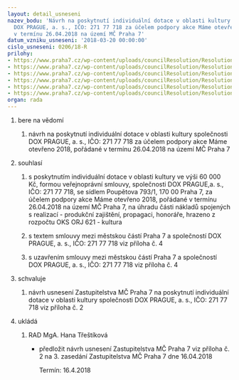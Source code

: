 ```yaml
---
layout: detail_usneseni
nazev_bodu: 'Návrh na poskytnutí individuální dotace v oblasti kultury společnosti
  DOX PRAGUE, a. s., IČO: 271 77 718 za účelem podpory akce Máme otevřeno 2018, pořádané
  v termínu 26.04.2018 na území MČ Praha 7'
datum_vzniku_usneseni: '2018-03-20 00:00:00'
cislo_usneseni: 0206/18-R
prilohy:
- https://www.praha7.cz/wp-content/uploads/councilResolution/Resolutions/27402/export/M12DV_DOX_Mameotevreno_2018~335928.doc
- https://www.praha7.cz/wp-content/uploads/councilResolution/Resolutions/27402/export/M12Z_DOX_Mameotevreno_2018~335927.pdf
- https://www.praha7.cz/wp-content/uploads/councilResolution/Resolutions/27402/export/DOX_Mameotevreno_AN~335926.pdf
- https://www.praha7.cz/wp-content/uploads/councilResolution/Resolutions/27402/export/S20_DOX_Mameotevreno_2018~335925.doc
- https://www.praha7.cz/wp-content/uploads/councilResolution/Resolutions/27402/export/Zapis_3_jednani_KK_ze_dne_07_03_2018~335924.pdf
- https://www.praha7.cz/wp-content/uploads/councilResolution/Resolutions/27402/export/export~336329.pdf
organ: rada
---
```

<ol id="urzList" class="urzList_view"><li id="" class="urzClass1"><span name="1">bere na vědomí</span><ol class="urzOlClass decimal "><li style="text-align: left;" id="" class="urzClass2"><span><p>návrh na poskytnutí individuální dotace v oblasti kultury společnosti DOX PRAGUE, a. s., IČO: 271 77 718 za účelem podpory akce Máme otevřeno 2018, pořádané v termínu 26.04.2018 na území MČ Praha 7</p></span></li></ol></li><li id="" class="urzClass1"><span name="26">souhlasí</span><ol class="urzOlClass decimal "><li style="text-align: left;" id="" class="urzClass2"><span><p>s poskytnutím individuální dotace v oblasti kultury ve výši 60 000 Kč, formou veřejnoprávní smlouvy, společnosti DOX PRAGUE,a. s., IČO: 271 77 718, se sídlem Poupětova 793/1, 170 00 Praha 7, za účelem podpory akce Máme otevřeno 2018, pořádané v termínu 26.04.2018 na území MČ Praha 7, na úhradu části nákladů spojených s realizací - produkční zajištění, propagaci, honoráře, hrazeno z rozpočtu OKS ORJ 621 - kultura<br></p></span></li><li style="text-align: left;" id="" class="urzClass2"><span><p>s textem smlouvy mezi městskou částí Praha 7 a společností&nbsp;DOX PRAGUE, a. s., IČO: 271 77 718 viz příloha č. 4<br></p></span></li><li style="text-align: left;" id="" class="urzClass2"><span><p>s uzavřením smlouvy mezi městskou částí Praha 7 a společností DOX PRAGUE, a. s., IČO: 271 77 718 viz příloha č. 4<br></p></span></li></ol></li><li id="" class="urzClass1"><span name="24">schvaluje</span><ol class="urzOlClass decimal "><li style="text-align: left;" id="" class="urzClass2"><span><p>návrh usnesení Zastupitelstva MČ Praha 7 na poskytnutí individuální dotace v oblasti kultury společnosti DOX PRAGUE, a. s., IČO: 271 77 718 viz příloha č. 2<br></p></span></li></ol></li><li class="urzClass1" id="urzUkoly"><span name="1">ukládá</span><ol class="urzOlClass"><li class="urzClass2"><span><p>RAD MgA. Hana Třeštíková</p></span><ul class="urzUlClass"><li class="urzClass3"><span><p>předložit návrh usnesení Zastupitelstva MČ Praha 7 viz příloha č. 2 na 3. zasedání Zastupitelstva MČ Praha 7 dne 16.04.2018</p></span><span class="urzUkolTermin">  Termín:&nbsp;16.4.2018</span></li></ul></li></ol></li></ol>